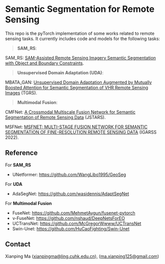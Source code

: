 # Semantic Segmentation for Remote Sensing

This repo is the pyTorch implementation of some works related to remote sensing tasks. It currently includes code and models for the following tasks:
> **SAM_RS**: 

SAM_RS: [SAM-Assisted Remote Sensing Imagery Semantic Segmentation with Object and Boundary Constraints](https://arxiv.org/abs/2312.02464).

> **Unsupervised Domain Adaptation (UDA)**: 

MBATA_GAN: [Unsupervised Domain Adaptation Augmented by Mutually Boosted Attention for Semantic Segmentation of VHR Remote Sensing Images](https://ieeexplore.ieee.org/abstract/document/10032584/) (TGRS).

> **Multimodal Fusion**: 

CMFNet: [A Crossmodal Multiscale Fusion Network for Semantic Segmentation of Remote Sensing Data](https://ieeexplore.ieee.org/abstract/document/9749821/) (JSTARS).

MSFNet: [MSFNET: MULTI-STAGE FUSION NETWORK FOR SEMANTIC SEGMENTATION OF FINE-RESOLUTION REMOTE SENSING DATA](https://ieeexplore.ieee.org/abstract/document/9883789) (IGARSS 2022).

## Reference
For **SAM_RS**
* UNetformer: https://github.com/WangLibo1995/GeoSeg

For **UDA**
* AdaSegNet: https://github.com/wasidennis/AdaptSegNet

For **Multimodal Fusion**
* FuseNet: https://github.com/MehmetAygun/fusenet-pytorch
* v-FuseNet: https://github.com/nshaud/DeepNetsForEO
* UCTransNet: https://github.com/McGregorWwww/UCTransNet
* Swin-Unet: https://github.com/HuCaoFighting/Swin-Unet

## Contact 
Xianping Ma ([xianpingma@ling.cuhk.edu.cn](xianpingma@ling.cuhk.edu.cn)), ([ma.xianping125@gmail.com](haonan1wang@gmail.com))
